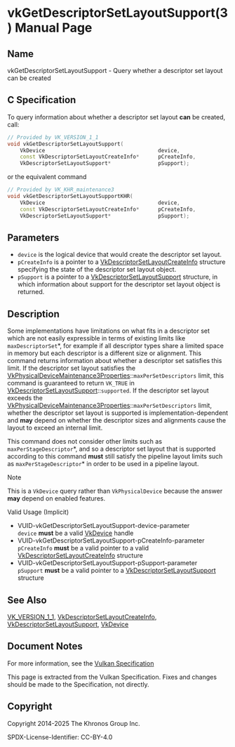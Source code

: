# vkGetDescriptorSetLayoutSupport(3) Manual Page

## Name

vkGetDescriptorSetLayoutSupport - Query whether a descriptor set layout can be created



## [](#_c_specification)C Specification

To query information about whether a descriptor set layout **can** be created, call:

```c++
// Provided by VK_VERSION_1_1
void vkGetDescriptorSetLayoutSupport(
    VkDevice                                    device,
    const VkDescriptorSetLayoutCreateInfo*      pCreateInfo,
    VkDescriptorSetLayoutSupport*               pSupport);
```

or the equivalent command

```c++
// Provided by VK_KHR_maintenance3
void vkGetDescriptorSetLayoutSupportKHR(
    VkDevice                                    device,
    const VkDescriptorSetLayoutCreateInfo*      pCreateInfo,
    VkDescriptorSetLayoutSupport*               pSupport);
```

## [](#_parameters)Parameters

- `device` is the logical device that would create the descriptor set layout.
- `pCreateInfo` is a pointer to a [VkDescriptorSetLayoutCreateInfo](https://registry.khronos.org/vulkan/specs/latest/man/html/VkDescriptorSetLayoutCreateInfo.html) structure specifying the state of the descriptor set layout object.
- `pSupport` is a pointer to a [VkDescriptorSetLayoutSupport](https://registry.khronos.org/vulkan/specs/latest/man/html/VkDescriptorSetLayoutSupport.html) structure, in which information about support for the descriptor set layout object is returned.

## [](#_description)Description

Some implementations have limitations on what fits in a descriptor set which are not easily expressible in terms of existing limits like `maxDescriptorSet`\*, for example if all descriptor types share a limited space in memory but each descriptor is a different size or alignment. This command returns information about whether a descriptor set satisfies this limit. If the descriptor set layout satisfies the [VkPhysicalDeviceMaintenance3Properties](https://registry.khronos.org/vulkan/specs/latest/man/html/VkPhysicalDeviceMaintenance3Properties.html)::`maxPerSetDescriptors` limit, this command is guaranteed to return `VK_TRUE` in [VkDescriptorSetLayoutSupport](https://registry.khronos.org/vulkan/specs/latest/man/html/VkDescriptorSetLayoutSupport.html)::`supported`. If the descriptor set layout exceeds the [VkPhysicalDeviceMaintenance3Properties](https://registry.khronos.org/vulkan/specs/latest/man/html/VkPhysicalDeviceMaintenance3Properties.html)::`maxPerSetDescriptors` limit, whether the descriptor set layout is supported is implementation-dependent and **may** depend on whether the descriptor sizes and alignments cause the layout to exceed an internal limit.

This command does not consider other limits such as `maxPerStageDescriptor`\*, and so a descriptor set layout that is supported according to this command **must** still satisfy the pipeline layout limits such as `maxPerStageDescriptor`* in order to be used in a pipeline layout.

Note

This is a `VkDevice` query rather than `VkPhysicalDevice` because the answer **may** depend on enabled features.

Valid Usage (Implicit)

- [](#VUID-vkGetDescriptorSetLayoutSupport-device-parameter)VUID-vkGetDescriptorSetLayoutSupport-device-parameter  
  `device` **must** be a valid [VkDevice](https://registry.khronos.org/vulkan/specs/latest/man/html/VkDevice.html) handle
- [](#VUID-vkGetDescriptorSetLayoutSupport-pCreateInfo-parameter)VUID-vkGetDescriptorSetLayoutSupport-pCreateInfo-parameter  
  `pCreateInfo` **must** be a valid pointer to a valid [VkDescriptorSetLayoutCreateInfo](https://registry.khronos.org/vulkan/specs/latest/man/html/VkDescriptorSetLayoutCreateInfo.html) structure
- [](#VUID-vkGetDescriptorSetLayoutSupport-pSupport-parameter)VUID-vkGetDescriptorSetLayoutSupport-pSupport-parameter  
  `pSupport` **must** be a valid pointer to a [VkDescriptorSetLayoutSupport](https://registry.khronos.org/vulkan/specs/latest/man/html/VkDescriptorSetLayoutSupport.html) structure

## [](#_see_also)See Also

[VK\_VERSION\_1\_1](https://registry.khronos.org/vulkan/specs/latest/man/html/VK_VERSION_1_1.html), [VkDescriptorSetLayoutCreateInfo](https://registry.khronos.org/vulkan/specs/latest/man/html/VkDescriptorSetLayoutCreateInfo.html), [VkDescriptorSetLayoutSupport](https://registry.khronos.org/vulkan/specs/latest/man/html/VkDescriptorSetLayoutSupport.html), [VkDevice](https://registry.khronos.org/vulkan/specs/latest/man/html/VkDevice.html)

## [](#_document_notes)Document Notes

For more information, see the [Vulkan Specification](https://registry.khronos.org/vulkan/specs/latest/html/vkspec.html#vkGetDescriptorSetLayoutSupport)

This page is extracted from the Vulkan Specification. Fixes and changes should be made to the Specification, not directly.

## [](#_copyright)Copyright

Copyright 2014-2025 The Khronos Group Inc.

SPDX-License-Identifier: CC-BY-4.0